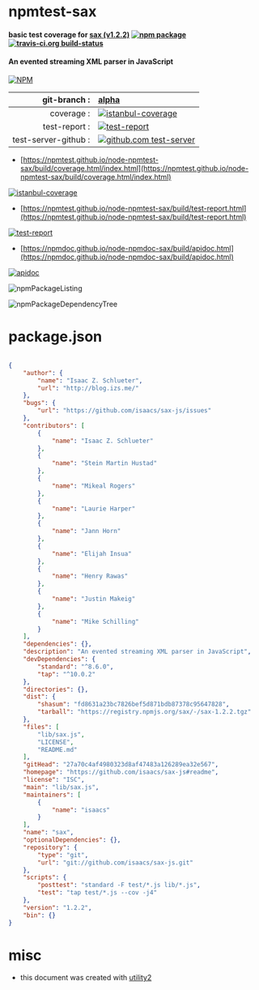 # npmtest-sax

#### basic test coverage for  [sax (v1.2.2)](https://github.com/isaacs/sax-js#readme)  [![npm package](https://img.shields.io/npm/v/npmtest-sax.svg?style=flat-square)](https://www.npmjs.org/package/npmtest-sax) [![travis-ci.org build-status](https://api.travis-ci.org/npmtest/node-npmtest-sax.svg)](https://travis-ci.org/npmtest/node-npmtest-sax)

#### An evented streaming XML parser in JavaScript

[![NPM](https://nodei.co/npm/sax.png?downloads=true&downloadRank=true&stars=true)](https://www.npmjs.com/package/sax)

| git-branch : | [alpha](https://github.com/npmtest/node-npmtest-sax/tree/alpha)|
|--:|:--|
| coverage : | [![istanbul-coverage](https://npmtest.github.io/node-npmtest-sax/build/coverage.badge.svg)](https://npmtest.github.io/node-npmtest-sax/build/coverage.html/index.html)|
| test-report : | [![test-report](https://npmtest.github.io/node-npmtest-sax/build/test-report.badge.svg)](https://npmtest.github.io/node-npmtest-sax/build/test-report.html)|
| test-server-github : | [![github.com test-server](https://npmtest.github.io/node-npmtest-sax/GitHub-Mark-32px.png)](https://npmtest.github.io/node-npmtest-sax/build/app/index.html) | | build-artifacts : | [![build-artifacts](https://npmtest.github.io/node-npmtest-sax/glyphicons_144_folder_open.png)](https://github.com/npmtest/node-npmtest-sax/tree/gh-pages/build)|

- [https://npmtest.github.io/node-npmtest-sax/build/coverage.html/index.html](https://npmtest.github.io/node-npmtest-sax/build/coverage.html/index.html)

[![istanbul-coverage](https://npmtest.github.io/node-npmtest-sax/build/screenCapture.buildCi.browser.%252Ftmp%252Fbuild%252Fcoverage.lib.html.png)](https://npmtest.github.io/node-npmtest-sax/build/coverage.html/index.html)

- [https://npmtest.github.io/node-npmtest-sax/build/test-report.html](https://npmtest.github.io/node-npmtest-sax/build/test-report.html)

[![test-report](https://npmtest.github.io/node-npmtest-sax/build/screenCapture.buildCi.browser.%252Ftmp%252Fbuild%252Ftest-report.html.png)](https://npmtest.github.io/node-npmtest-sax/build/test-report.html)

- [https://npmdoc.github.io/node-npmdoc-sax/build/apidoc.html](https://npmdoc.github.io/node-npmdoc-sax/build/apidoc.html)

[![apidoc](https://npmdoc.github.io/node-npmdoc-sax/build/screenCapture.buildCi.browser.%252Ftmp%252Fbuild%252Fapidoc.html.png)](https://npmdoc.github.io/node-npmdoc-sax/build/apidoc.html)

![npmPackageListing](https://npmtest.github.io/node-npmtest-sax/build/screenCapture.npmPackageListing.svg)

![npmPackageDependencyTree](https://npmtest.github.io/node-npmtest-sax/build/screenCapture.npmPackageDependencyTree.svg)



# package.json

```json

{
    "author": {
        "name": "Isaac Z. Schlueter",
        "url": "http://blog.izs.me/"
    },
    "bugs": {
        "url": "https://github.com/isaacs/sax-js/issues"
    },
    "contributors": [
        {
            "name": "Isaac Z. Schlueter"
        },
        {
            "name": "Stein Martin Hustad"
        },
        {
            "name": "Mikeal Rogers"
        },
        {
            "name": "Laurie Harper"
        },
        {
            "name": "Jann Horn"
        },
        {
            "name": "Elijah Insua"
        },
        {
            "name": "Henry Rawas"
        },
        {
            "name": "Justin Makeig"
        },
        {
            "name": "Mike Schilling"
        }
    ],
    "dependencies": {},
    "description": "An evented streaming XML parser in JavaScript",
    "devDependencies": {
        "standard": "^8.6.0",
        "tap": "^10.0.2"
    },
    "directories": {},
    "dist": {
        "shasum": "fd8631a23bc7826bef5d871bdb87378c95647828",
        "tarball": "https://registry.npmjs.org/sax/-/sax-1.2.2.tgz"
    },
    "files": [
        "lib/sax.js",
        "LICENSE",
        "README.md"
    ],
    "gitHead": "27a70c4af4980323d8af47483a126289ea32e567",
    "homepage": "https://github.com/isaacs/sax-js#readme",
    "license": "ISC",
    "main": "lib/sax.js",
    "maintainers": [
        {
            "name": "isaacs"
        }
    ],
    "name": "sax",
    "optionalDependencies": {},
    "repository": {
        "type": "git",
        "url": "git://github.com/isaacs/sax-js.git"
    },
    "scripts": {
        "posttest": "standard -F test/*.js lib/*.js",
        "test": "tap test/*.js --cov -j4"
    },
    "version": "1.2.2",
    "bin": {}
}
```



# misc
- this document was created with [utility2](https://github.com/kaizhu256/node-utility2)
